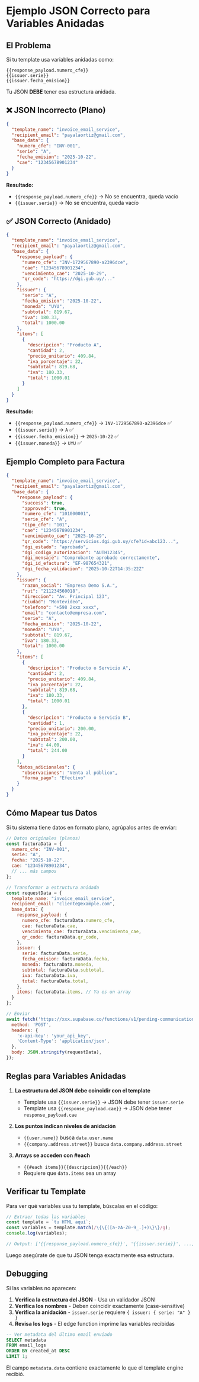 # Ejemplo JSON Correcto para Variables Anidadas

## El Problema

Si tu template usa variables anidadas como:
```
{{response_payload.numero_cfe}}
{{issuer.serie}}
{{issuer.fecha_emision}}
```

Tu JSON **DEBE** tener esa estructura anidada.

## ❌ JSON Incorrecto (Plano)

```json
{
  "template_name": "invoice_email_service",
  "recipient_email": "payalaortiz@gmail.com",
  "base_data": {
    "numero_cfe": "INV-001",
    "serie": "A",
    "fecha_emision": "2025-10-22",
    "cae": "12345678901234"
  }
}
```

**Resultado:**
- `{{response_payload.numero_cfe}}` → No se encuentra, queda vacío
- `{{issuer.serie}}` → No se encuentra, queda vacío

## ✅ JSON Correcto (Anidado)

```json
{
  "template_name": "invoice_email_service",
  "recipient_email": "payalaortiz@gmail.com",
  "base_data": {
    "response_payload": {
      "numero_cfe": "INV-1729567890-a2396dce",
      "cae": "12345678901234",
      "vencimiento_cae": "2025-10-29",
      "qr_code": "https://dgi.gub.uy/..."
    },
    "issuer": {
      "serie": "A",
      "fecha_emision": "2025-10-22",
      "moneda": "UYU",
      "subtotal": 819.67,
      "iva": 180.33,
      "total": 1000.00
    },
    "items": [
      {
        "descripcion": "Producto A",
        "cantidad": 2,
        "precio_unitario": 409.84,
        "iva_porcentaje": 22,
        "subtotal": 819.68,
        "iva": 180.33,
        "total": 1000.01
      }
    ]
  }
}
```

**Resultado:**
- `{{response_payload.numero_cfe}}` → `INV-1729567890-a2396dce` ✅
- `{{issuer.serie}}` → `A` ✅
- `{{issuer.fecha_emision}}` → `2025-10-22` ✅
- `{{issuer.moneda}}` → `UYU` ✅

## Ejemplo Completo para Factura

```json
{
  "template_name": "invoice_email_service",
  "recipient_email": "payalaortiz@gmail.com",
  "base_data": {
    "response_payload": {
      "success": true,
      "approved": true,
      "numero_cfe": "101000001",
      "serie_cfe": "A",
      "tipo_cfe": "101",
      "cae": "12345678901234",
      "vencimiento_cae": "2025-10-29",
      "qr_code": "https://servicios.dgi.gub.uy/cfe?id=abc123...",
      "dgi_estado": "aprobado",
      "dgi_codigo_autorizacion": "AUTH12345",
      "dgi_mensaje": "Comprobante aprobado correctamente",
      "dgi_id_efactura": "EF-987654321",
      "dgi_fecha_validacion": "2025-10-22T14:35:22Z"
    },
    "issuer": {
      "razon_social": "Empresa Demo S.A.",
      "rut": "211234560018",
      "direccion": "Av. Principal 123",
      "ciudad": "Montevideo",
      "telefono": "+598 2xxx xxxx",
      "email": "contacto@empresa.com",
      "serie": "A",
      "fecha_emision": "2025-10-22",
      "moneda": "UYU",
      "subtotal": 819.67,
      "iva": 180.33,
      "total": 1000.00
    },
    "items": [
      {
        "descripcion": "Producto o Servicio A",
        "cantidad": 2,
        "precio_unitario": 409.84,
        "iva_porcentaje": 22,
        "subtotal": 819.68,
        "iva": 180.33,
        "total": 1000.01
      },
      {
        "descripcion": "Producto o Servicio B",
        "cantidad": 1,
        "precio_unitario": 200.00,
        "iva_porcentaje": 22,
        "subtotal": 200.00,
        "iva": 44.00,
        "total": 244.00
      }
    ],
    "datos_adicionales": {
      "observaciones": "Venta al público",
      "forma_pago": "Efectivo"
    }
  }
}
```

## Cómo Mapear tus Datos

Si tu sistema tiene datos en formato plano, agrúpalos antes de enviar:

```javascript
// Datos originales (planos)
const facturaData = {
  numero_cfe: "INV-001",
  serie: "A",
  fecha: "2025-10-22",
  cae: "12345678901234",
  // ... más campos
};

// Transformar a estructura anidada
const requestData = {
  template_name: "invoice_email_service",
  recipient_email: "cliente@example.com",
  base_data: {
    response_payload: {
      numero_cfe: facturaData.numero_cfe,
      cae: facturaData.cae,
      vencimiento_cae: facturaData.vencimiento_cae,
      qr_code: facturaData.qr_code,
    },
    issuer: {
      serie: facturaData.serie,
      fecha_emision: facturaData.fecha,
      moneda: facturaData.moneda,
      subtotal: facturaData.subtotal,
      iva: facturaData.iva,
      total: facturaData.total,
    },
    items: facturaData.items, // Ya es un array
  }
};

// Enviar
await fetch('https://xxx.supabase.co/functions/v1/pending-communication', {
  method: 'POST',
  headers: {
    'x-api-key': 'your_api_key',
    'Content-Type': 'application/json',
  },
  body: JSON.stringify(requestData),
});
```

## Reglas para Variables Anidadas

1. **La estructura del JSON debe coincidir con el template**
   - Template usa `{{issuer.serie}}` → JSON debe tener `issuer.serie`
   - Template usa `{{response_payload.cae}}` → JSON debe tener `response_payload.cae`

2. **Los puntos indican niveles de anidación**
   - `{{user.name}}` busca `data.user.name`
   - `{{company.address.street}}` busca `data.company.address.street`

3. **Arrays se acceden con #each**
   - `{{#each items}}{{descripcion}}{{/each}}`
   - Requiere que `data.items` sea un array

## Verificar tu Template

Para ver qué variables usa tu template, búscalas en el código:

```javascript
// Extraer todas las variables
const template = `tu HTML aquí`;
const variables = template.match(/\{\{([a-zA-Z0-9_.]+)\}\}/g);
console.log(variables);

// Output: ['{{response_payload.numero_cfe}}', '{{issuer.serie}}', ...]
```

Luego asegúrate de que tu JSON tenga exactamente esa estructura.

## Debugging

Si las variables no aparecen:

1. **Verifica la estructura del JSON** - Usa un validador JSON
2. **Verifica los nombres** - Deben coincidir exactamente (case-sensitive)
3. **Verifica la anidación** - `issuer.serie` requiere `{ issuer: { serie: "A" } }`
4. **Revisa los logs** - El edge function imprime las variables recibidas

```sql
-- Ver metadata del último email enviado
SELECT metadata
FROM email_logs
ORDER BY created_at DESC
LIMIT 1;
```

El campo `metadata.data` contiene exactamente lo que el template engine recibió.
